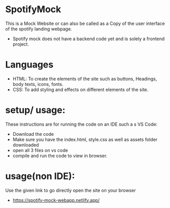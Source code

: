 # SpotifyMock
This is a Mock Website or can also be called as a Copy of the user interface of the spotify landing webpage. 
* Spotify mock does not have a backend code yet and is solely a frontend project.

# Languages
* HTML: To create the elements of the site such as buttons, Headings, body texts, icons, fonts.
* CSS: To add styling and effects on different elements of the site.

# setup/ usage:
These instructions are for running the code on an IDE such a s VS Code:
- Download the code
- Make sure you have the index.html, style.css as well as assets folder downloaded
- open all 3 files on vs code
- compile and run the code to view in browser.

# usage(non IDE):
Use the given link to go directly open the site on your browser
* https://spotify-mock-webapp.netlify.app/
